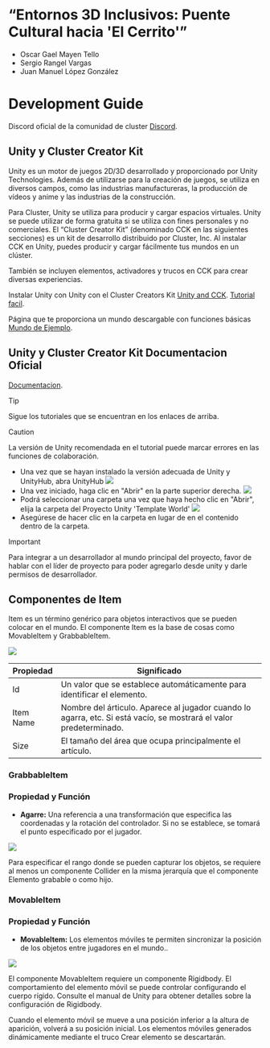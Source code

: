 # “Entornos 3D Inclusivos: Puente Cultural hacia 'El Cerrito'”

-  Oscar Gael Mayen Tello
-  Sergio Rangel Vargas
-  Juan Manuel López González

# Development Guide
Discord oficial de la comunidad de cluster [Discord](https://discord.com/invite/p3QVat6cD4).


## Unity y Cluster Creator Kit
Unity es un motor de juegos 2D/3D desarrollado y proporcionado por Unity Technologies.
Además de utilizarse para la creación de juegos, se utiliza en diversos campos, como las industrias manufactureras, la producción de vídeos y anime y las industrias de la construcción.

Para Cluster, Unity se utiliza para producir y cargar espacios virtuales.
Unity se puede utilizar de forma gratuita si se utiliza con fines personales y no comerciales.
El “Cluster Creator Kit” (denominado CCK en las siguientes secciones) es un kit de desarrollo distribuido por Cluster, Inc.
Al instalar CCK en Unity, puedes producir y cargar fácilmente tus mundos en un clúster.

También se incluyen elementos, activadores y trucos en CCK para crear diversas experiencias.

Instalar Unity con  Unity con el Cluster Creators Kit [Unity and CCK](https://medium.com/@cluster_official/installing-unity-and-the-cluster-creator-kit-c27b607cfb56).
 [Tutorial facil](https://medium.com/@cluster_official/installing-unity-and-the-cluster-creator-kit-c27b607cfb56).

Página que te proporciona un mundo descargable con funciones básicas [Mundo de Ejemplo](https://creator.cluster.mu/2022/07/18/template-sample-en/).


## Unity y Cluster Creator Kit Documentacion Oficial
 [ Documentacion](https://docs.cluster.mu/creatorkit/en/installation/install-creatorkit/).


> [!TIP]
> Sigue los tutoriales que se encuentran en los enlaces de arriba.

> [!CAUTION]
> La versión de Unity recomendada en el tutorial puede marcar errores en las funciones de colaboración.

-  Una vez que se hayan instalado la versión adecuada de Unity y UnityHub, abra UnityHub
  ![](https://i0.wp.com/creator.cluster.mu/wp-content/uploads/2023/02/CreatorsGuide-%E3%83%86%E3%83%B3%E3%83%97%E3%83%AC%E3%83%BC%E3%83%88%E3%83%AF%E3%83%BC%E3%83%AB%E3%83%89%E3%83%BB%E3%82%B5%E3%83%B3%E3%83%97%E3%83%AB%E3%83%97%E3%83%AD%E3%82%B8%E3%82%A7%E3%82%AF%E3%83%88_english_1.png?w=975&ssl=1)
-  Una vez iniciado, haga clic en "Abrir" en la parte superior derecha.
![](https://i0.wp.com/creator.cluster.mu/wp-content/uploads/2023/02/CreatorsGuide-%E3%83%86%E3%83%B3%E3%83%97%E3%83%AC%E3%83%BC%E3%83%88%E3%83%AF%E3%83%BC%E3%83%AB%E3%83%89%E3%83%BB%E3%82%B5%E3%83%B3%E3%83%97%E3%83%AB%E3%83%97%E3%83%AD%E3%82%B8%E3%82%A7%E3%82%AF%E3%83%88_english_2.png?w=970&ssl=1)
-  Podrá seleccionar una carpeta una vez que haya hecho clic en "Abrir", elija la carpeta del Proyecto Unity 'Template World'
  ![](https://i0.wp.com/creator.cluster.mu/wp-content/uploads/2023/02/unityhub220302-03.webp?w=728&ssl=1)
-  Asegúrese de hacer clic en la carpeta en lugar de en el contenido dentro de la carpeta.
> [!IMPORTANT]
> Para integrar a un desarrollador al mundo principal del proyecto, favor de hablar con el líder de proyecto para poder agregarlo desde unity y darle permisos de desarrollador.



## Componentes de Item
Item  es un término genérico para objetos interactivos que se pueden colocar en el mundo.
El componente Item es la base de cosas como MovableItem y GrabbableItem.


![](https://github.com/oskarinmate/tramvet-development-cluster/assets/119636778/c138898b-d2ca-4812-afab-a124b9bc5c15)

| Propiedad  | Significado  |
| ------------- | ------------- |
| Id  | Un valor que se establece automáticamente para identificar el elemento.  |
| Item Name  | Nombre del árticulo. Aparece al jugador cuando lo agarra, etc. Si está vacío, se mostrará el valor predeterminado. |
| Size  | El tamaño del área que ocupa principalmente el artículo.   |



### GrabbableItem
### Propiedad y Función

- **Agarre:** Una referencia a una transformación que especifica las coordenadas y la rotación del controlador. Si no se establece, se tomará el punto especificado por el jugador.

  
![](https://docs.cluster.mu/creatorkit/en/item-components/grabbable-item/inspector.png)


Para especificar el rango donde se pueden capturar los objetos, se requiere al menos un componente Collider en la misma jerarquía que el componente Elemento grabable o como hijo.


### MovableItem
### Propiedad y Función

- **MovableItem:** Los elementos móviles te permiten sincronizar la posición de los objetos entre jugadores en el mundo..

  
![](https://docs.cluster.mu/creatorkit/en/item-components/movable-item/inspector.png)


El componente MovableItem requiere un componente Rigidbody. El comportamiento del elemento móvil se puede controlar configurando el cuerpo rígido. Consulte el manual de Unity para obtener detalles sobre la configuración de Rigidbody.

Cuando el elemento móvil se mueve a una posición inferior a la altura de aparición, volverá a su posición inicial. Los elementos móviles generados dinámicamente mediante el truco Crear elemento se descartarán.







